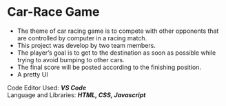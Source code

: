 # Car-Race Game

* The theme of car racing game is to compete with other opponents that are controlled by computer in a racing match.<br>
* This project was develop by two team members.<br>
* The player’s goal is to get to the destination as soon as possible while trying to avoid bumping to other cars.<br>
* The final score will be posted according to the finishing position.<br>
* A pretty UI<br>

Code Editor Used: ***VS Code***<br>
Language and Libraries: ***HTML, CSS, Javascript***
